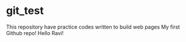 # git_test
This repository have practice codes written to build web pages
My first Github repo!
Hello Ravi!
